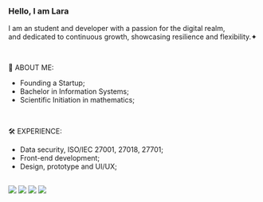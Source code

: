 ### Hello, I am Lara

I am an student and developer with a passion for the digital realm, <br>
and dedicated to continuous growth, showcasing resilience and flexibility.✦

<br>

🍄 ABOUT ME:

- Founding a Startup;
- Bachelor in Information Systems;
- Scientific Initiation in mathematics;

<br>

🛠️ EXPERIENCE:

- Data security, ISO/IEC 27001, 27018, 27701; <br>
- Front-end development; <br>
- Design, prototype and UI/UX; <br>

##

<div> 
  <a href = "mailto:lscreminmendes@gmail.com"><img src="https://img.shields.io/badge/-Gmail-%23333?style=for-the-badge&logo=gmail&logoColor=white" target="_blank"></a>
  <a href="https://instagram.com/lara_mendesscr" target="_blank"><img src="https://img.shields.io/badge/-Instagram-%23E4405F?style=for-the-badge&logo=instagram&logoColor=white" target="_blank"></a>
  <a href="https://t.me/larascremin" target="_blank"><img src="https://img.shields.io/badge/Telegram-2CA5E0?style=for-the-badge&logo=telegram&logoColor=white" target="_blank"></a> 
  <a href="https://www.linkedin.com/in/rafaella-ballerini-45875016a" target="_blank"><img src="https://img.shields.io/badge/-LinkedIn-%230077B5?style=for-the-badge&logo=linkedin&logoColor=white" target="_blank"> 
</a> 
</div>
